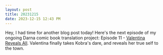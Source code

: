```yaml
---
layout: post
title: 20231215
date: 2023-12-15 12:43 PM
---
```

Hey, I had time for another blog post today! Here's the next episode of my ongoing Darna comic book translation project: Episode 11 - [Valentina Reveals All](https://multoghost.wordpress.com/2023/12/15/1950s-darna-valentina-reveals-all/). Valentina finally takes Kobra's dare, and reveals her true self to the town.
